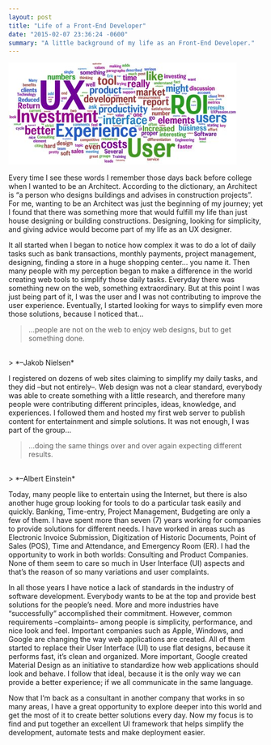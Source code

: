 ```yaml
---
layout: post
title: "Life of a Front-End Developer"
date: "2015-02-07 23:36:24 -0600"
summary: "A little background of my life as an Front-End Developer."
---
```


![Mind Map](/assets/posts/2016-02-07/image1.jpg)

Every time I see these words I remember those days back before college when I wanted to be an Architect. According to the dictionary, an Architect is “a person who designs buildings and advises in construction projects”. For me, wanting to be an Architect was just the beginning of my journey; yet I found that there was something more that would fulfill my life than just house designing or building constructions. Designing, looking for simplicity, and giving advice would become part of my life as an UX designer.

It all started when I began to notice how complex it was to do a lot of daily tasks such as bank transactions, monthly payments, project management, designing, finding a store in a huge shopping center… you name it. Then many people with my perception began to make a difference in the world creating web tools to simplify those daily tasks. Everyday there was something new on the web, something extraordinary. But at this point I was just being part of it, I was the user and I was not contributing to improve the user experience. Eventually, I started looking for ways to simplify even more those solutions, because I noticed that…

> …people are not on the web to enjoy web designs, but to get something done.
<br/>
> *–Jakob Nielsen*

I registered on dozens of web sites claiming to simplify my daily tasks, and they did –but not entirely–. Web design was not a clear standard, everybody was able to create something with a little research, and therefore many people were contributing different principles, ideas, knowledge, and experiences. I followed them and hosted my first web server to publish content for entertainment and simple solutions. It was not enough, I was part of the group…

> …doing the same things over and over again expecting different results.
<br/>
> *–Albert Einstein*

Today, many people like to entertain using the Internet, but there is also another huge group looking for tools to do a particular task easily and quickly. Banking, Time-entry, Project Management, Budgeting are only a few of them. I have spent more than seven (7) years working for companies to provide solutions for different needs. I have worked in areas such as Electronic Invoice Submission, Digitization of Historic Documents, Point of Sales (POS), Time and Attendance, and Emergency Room (ER). I had the opportunity to work in both worlds: Consulting and Product Companies. None of them seem to care so much in User Interface (UI) aspects and that’s the reason of so many variations and user complaints.

In all those years I have notice a lack of standards in the industry of software development. Everybody wants to be at the top and provide best solutions for the people’s need. More and more industries have “successfully” accomplished their commitment. However, common requirements –complaints– among people is simplicity, performance, and nice look and feel. Important companies such as Apple, Windows, and Google are changing the way web applications are created. All of them started to replace their User Interface (UI) to use flat designs, because it performs fast, it’s clean and organized. More important, Google created Material Design as an initiative to standardize how web applications should look and behave. I follow that ideal, because it is the only way we can provide a better experience; if we all communicate in the same language.

Now that I’m back as a consultant in another company that works in so many areas, I have a great opportunity to explore deeper into this world and get the most of it to create better solutions every day. Now my focus is to find and put together an excellent UI framework that helps simplify the development, automate tests and make deployment easier.
